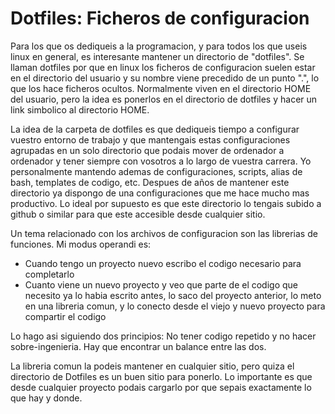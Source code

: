 Dotfiles: Ficheros de configuracion
===================================

Para los que os dediqueis a la programacion, y para todos los que useis linux
en general, es interesante mantener un directorio de "dotfiles". Se llaman
dotfiles por que en linux los ficheros de configuracion suelen estar en el
directorio del usuario y su nombre viene precedido de un punto ".", lo que los
hace ficheros ocultos. Normalmente viven en el directorio HOME del usuario,
pero la idea es ponerlos en el directorio de dotfiles y hacer un link simbolico
al directorio HOME.

La idea de la carpeta de dotfiles es que dediqueis tiempo a configurar vuestro
entorno de trabajo y que mantengais estas configuraciones agrupadas en un solo
directorio que podais mover de ordenador a ordenador y tener siempre con
vosotros a lo largo de vuestra carrera. Yo personalmente mantendo ademas de
configuraciones, scripts, alias de bash, templates de codigo, etc. Despues de
años de mantener este directorio ya dispongo de una configuraciones que me hace
mucho mas productivo. Lo ideal por supuesto es que este directorio lo tengais
subido a github o similar para que este accesible desde cualquier sitio.

Un tema relacionado con los archivos de configuracion son las librerias de
funciones. Mi modus operandi es:

* Cuando tengo un proyecto nuevo escribo el codigo necesario para completarlo
* Cuanto viene un nuevo proyecto y veo que parte de el codigo que necesito ya
  lo habia escrito antes, lo saco del proyecto anterior, lo meto en una
  libreria comun, y lo conecto desde el viejo y nuevo proyecto para compartir
  el codigo

Lo hago asi siguiendo dos principios: No tener codigo repetido y no hacer
sobre-ingenieria. Hay que encontrar un balance entre las dos.

La libreria comun la podeis mantener en cualquier sitio, pero quiza el
directorio de Dotfiles es un buen sitio para ponerlo. Lo importante es que
desde cualquier proyecto podais cargarlo por que sepais exactamente lo que hay
y donde.
